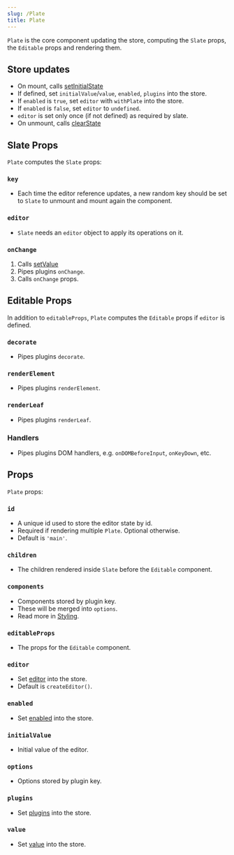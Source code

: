 ```yaml
---
slug: /Plate
title: Plate
---
```


`Plate` is the core component updating the store, computing the
`Slate` props, the `Editable` props and rendering them.

## Store updates

- On mount, calls [setInitialState](store#setinitialstate)
- If defined, set `initialValue`/`value`, `enabled`, `plugins` into the
  store.
- If `enabled` is `true`, set `editor` with `withPlate` into the
  store.
- If `enabled` is `false`, set `editor` to `undefined`.
- `editor` is set only once (if not defined) as required by slate.
- On unmount, calls [clearState](store#clearstate)

## Slate Props

`Plate` computes the `Slate` props:

### `key`

- Each time the editor reference updates, a new random key should be set
to `Slate` to unmount and mount again the component.

### `editor`

- `Slate` needs an `editor` object to apply its operations on it.

### `onChange`

1. Calls [setValue](store#setvalue)
2. Pipes plugins `onChange`.
3. Calls `onChange` props.

## Editable Props

In addition to `editableProps`, `Plate` computes the `Editable`
props if `editor` is defined.

### `decorate`

- Pipes plugins `decorate`.

### `renderElement`

- Pipes plugins `renderElement`.

### `renderLeaf`

- Pipes plugins `renderLeaf`.

### Handlers

- Pipes plugins DOM handlers, e.g. `onDOMBeforeInput`, `onKeyDown`, etc.

## Props

`Plate` props:

### `id`

- A unique id used to store the editor state by id.
- Required if rendering multiple `Plate`. Optional otherwise.
- Default is `'main'`.

### `children`

- The children rendered inside `Slate` before the `Editable` component.

### `components`

- Components stored by plugin key.
- These will be merged into `options`.
- Read more in [Styling](styling#components).

### `editableProps`

- The props for the `Editable` component.

### `editor`

- Set [editor](store#editor) into the store.
- Default is `createEditor()`.

### `enabled`

- Set [enabled](store#enabled) into the store.

### `initialValue`

- Initial value of the editor.

### `options`

- Options stored by plugin key.

### `plugins`

- Set [plugins](store#plugins) into the store.

### `value`

- Set [value](store#value) into the store.

